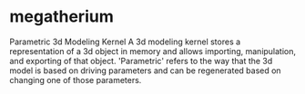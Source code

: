 megatherium
===========

Parametric 3d Modeling Kernel
A 3d modeling kernel stores a representation of a 3d object in memory and allows importing, manipulation, and exporting of that object.
'Parametric' refers to the way that the 3d model is based on driving parameters and can be regenerated based on changing one of those parameters. 

